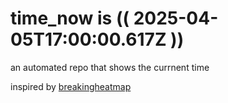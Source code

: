 # time_now is (( 2025-04-05T17:00:00.617Z ))

an automated repo that shows the currnent time

inspired by [breakingheatmap](https://github.com/breakingheatmap/breakingheatmap)